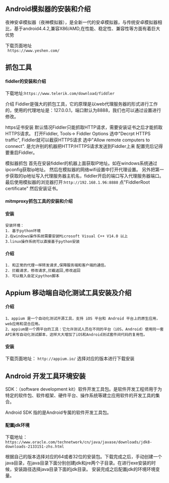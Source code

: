 ##  Android模拟器的安装和介绍

夜神安卓模拟器（夜神模拟器），是全新一代的安卓模拟器，与传统安卓模拟器相比，基于android4.4.2,兼容X86/AMD,在性能、稳定性、兼容性等方面有着巨大优势

下载页面地址   ` https://www.yeshen.com/`

## 抓包工具

#### fiddler的安装和介绍
下载地址:`https://www.telerik.com/download/fiddler`

介绍
Fiddler是强大的抓包工具，它的原理是以web代理服务器的形式进行工作的，使用的代理地址是：127.0.0.1，端口默认为8888，我们也可以通过设置进行修改。

https证书安装
默认情况Fiddler只能抓取HTTP请求，需要安装证书之后才能抓取HTTPS请求。
打开Fiddler, Tools-> Fiddler Options 
选中"Decrpt HTTPS traffic",    Fiddler就可以截获HTTPS请求
选中"Allow remote computers to connect".  是允许别的机器把HTTP/HTTPS请求发送到Fiddler上来
配置完后记得要重启Fiddler。

模拟器抓包
首先在安装fiddler的机器上面获取IP地址。如在windows系统通过ipconfig获取ip地址。
然后在模拟器的网络wifi设置中打开代理设置。
另外把第一步获取的ip地址写入代理服务器主机名，fiddler开启的端口写入代理服务器端口。
最后使用模拟器的浏览器打开:`http://192.168.1.96:8888` 点"FiddlerRoot certificate" 然后安装证书。

#### mitmproxy抓包工具的安装和介绍

#### 安装
```
安装环境：
1. 基于python环境
2.在windows操作系统需要安装Microsoft Visual C++ V14.0 以上
3.linux操作系统可以直接基于python安装
```

#### 介绍
```
1. 和正常的代理一样转发请求,保障服务端和客户端的通信。
2. 拦截请求，修改请求,拦截返回,修改返回
3. 可以载入自定义python脚本
```

## Appium 移动端自动化测试工具安装及介绍

#### 介绍
```
1、appium 是一个自动化测试开源工具，支持 iOS 平台和 Android 平台上的原生应用，web应用和混合应用。
2、appium是一个跨平台的工具：它允许测试人员在不同的平台（iOS，Android）使用同一套API来写自动化测试脚本，这样大大增加了iOS和Android测试套件间代码的复用性。
```

#### 安装
下载页面地址： `http://appium.io/`
选择对应的版本进行下载安装


## Android 开发工具环境安装

SDK：（software development kit）软件开发工具包。是软件开发工程师用于为特定的软件包、软件框架、硬件平台、操作系统等建立应用软件的开发工具的集合。

Android SDK 指的是Android专属的软件开发工具包。

#### 配置jdk环境

下载地址：`https://www.oracle.com/technetwork/cn/java/javase/downloads/jdk8-downloads-2133151-zhs.html`

根据自己的版本选择对应的64或者32位的安装包。下载完成之后，手动创建一个java目录，在java目录下面分别创建jdk和jre两个子目录。在进行exe安装的时候，安装路径选择java目录下面的jdk目录。
安装完成之后配置jdk的环境环境变量。












